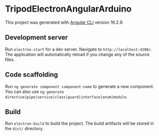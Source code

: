 # TripodElectronAngularArduino

This project was generated with [Angular CLI](https://github.com/angular/angular-cli) version 16.2.9.

## Development server

Run `electron-start` for a dev server. Navigate to `http://localhost:4200/`. The application will automatically reload if you change any of the source files.

## Code scaffolding

Run `ng generate component component-name` to generate a new component. You can also use `ng generate directive|pipe|service|class|guard|interface|enum|module`.

## Build

Run `electron-build` to build the project. The build artifacts will be stored in the `dist/` directory.
